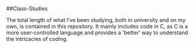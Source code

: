 ##Class-Studies

The total length of what I’ve been studying, both in university and on my own, is contained in this repository. It mainly includes code in C, as C is a more user-controlled language and provides a 'better' way to understand the intricacies of coding.
